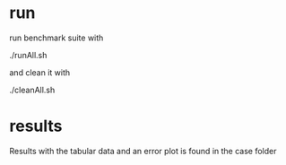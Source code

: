 # run

run benchmark suite with

./runAll.sh

and clean it with 

./cleanAll.sh


# results

Results with the tabular data and an error plot is found in the case folder
